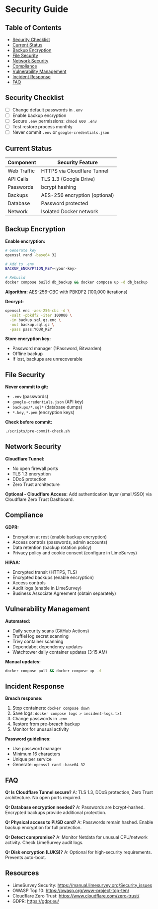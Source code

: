# Security Guide

## Table of Contents
- [Security Checklist](#security-checklist)
- [Current Status](#current-status)
- [Backup Encryption](#backup-encryption)
- [File Security](#file-security)
- [Network Security](#network-security)
- [Compliance](#compliance)
- [Vulnerability Management](#vulnerability-management)
- [Incident Response](#incident-response)
- [FAQ](#faq)

## Security Checklist

- [ ] Change default passwords in `.env`
- [ ] Enable backup encryption
- [ ] Secure `.env` permissions: `chmod 600 .env`
- [ ] Test restore process monthly
- [ ] Never commit `.env` or `google-credentials.json`

## Current Status

| Component | Security Feature |
|-----------|------------------|
| Web Traffic | HTTPS via Cloudflare Tunnel |
| API Calls | TLS 1.3 (Google Drive) |
| Passwords | bcrypt hashing |
| Backups | AES-256 encryption (optional) |
| Database | Password protected |
| Network | Isolated Docker network |

## Backup Encryption

**Enable encryption:**
```bash
# Generate key
openssl rand -base64 32

# Add to .env
BACKUP_ENCRYPTION_KEY=<your-key>

# Rebuild
docker compose build db_backup && docker compose up -d db_backup
```

**Algorithm:** AES-256-CBC with PBKDF2 (100,000 iterations)

**Decrypt:**
```bash
openssl enc -aes-256-cbc -d \
  -salt -pbkdf2 -iter 100000 \
  -in backup.sql.gz.enc \
  -out backup.sql.gz \
  -pass pass:YOUR_KEY
```

**Store encryption key:**
- Password manager (1Password, Bitwarden)
- Offline backup
- If lost, backups are unrecoverable

## File Security

**Never commit to git:**
- `.env` (passwords)
- `google-credentials.json` (API key)
- `backups/*.sql*` (database dumps)
- `*.key`, `*.pem` (encryption keys)

**Check before commit:**
```bash
./scripts/pre-commit-check.sh
```

## Network Security

**Cloudflare Tunnel:**
- No open firewall ports
- TLS 1.3 encryption
- DDoS protection
- Zero Trust architecture

**Optional - Cloudflare Access:**
Add authentication layer (email/SSO) via Cloudflare Zero Trust Dashboard.

## Compliance

**GDPR:**
- Encryption at rest (enable backup encryption)
- Access controls (passwords, admin accounts)
- Data retention (backup rotation policy)
- Privacy policy and cookie consent (configure in LimeSurvey)

**HIPAA:**
- Encrypted transit (HTTPS, TLS)
- Encrypted backups (enable encryption)
- Access controls
- Audit logs (enable in LimeSurvey)
- Business Associate Agreement (obtain separately)

## Vulnerability Management

**Automated:**
- Daily security scans (GitHub Actions)
- TruffleHog secret scanning
- Trivy container scanning
- Dependabot dependency updates
- Watchtower daily container updates (3:15 AM)

**Manual updates:**
```bash
docker compose pull && docker compose up -d
```

## Incident Response

**Breach response:**
1. Stop containers: `docker compose down`
2. Save logs: `docker compose logs > incident-logs.txt`
3. Change passwords in `.env`
4. Restore from pre-breach backup
5. Monitor for unusual activity

**Password guidelines:**
- Use password manager
- Minimum 16 characters
- Unique per service
- Generate: `openssl rand -base64 32`

## FAQ

**Q: Is Cloudflare Tunnel secure?**
A: TLS 1.3, DDoS protection, Zero Trust architecture. No open ports required.

**Q: Database encryption needed?**
A: Passwords are bcrypt-hashed. Encrypted backups provide additional protection.

**Q: Physical access to Pi/SD card?**
A: Passwords remain hashed. Enable backup encryption for full protection.

**Q: Detect compromise?**
A: Monitor Netdata for unusual CPU/network activity. Check LimeSurvey audit logs.

**Q: Disk encryption (LUKS)?**
A: Optional for high-security requirements. Prevents auto-boot.

## Resources

- LimeSurvey Security: https://manual.limesurvey.org/Security_issues
- OWASP Top 10: https://owasp.org/www-project-top-ten/
- Cloudflare Zero Trust: https://www.cloudflare.com/zero-trust/
- GDPR: https://gdpr.eu/
